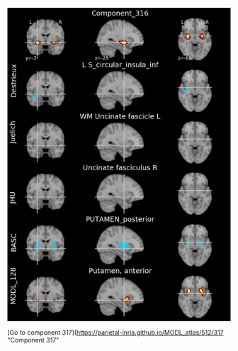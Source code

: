 


![316](preliminary/316.jpg "Component 316")

[Go to component 317](https://parietal-inria.github.io/MODL_atlas/512/317 "Component 317"